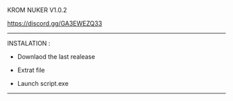 KROM NUKER V1.0.2

https://discord.gg/GA3EWEZQ33

---

INSTALATION :

- Downlaod the last realease

- Extrat file

- Launch script.exe

---
